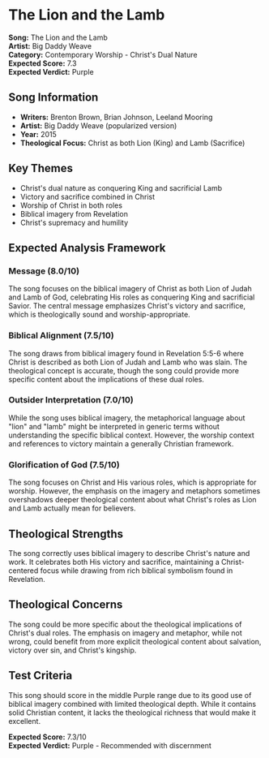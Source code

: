 # The Lion and the Lamb

**Song:** The Lion and the Lamb  
**Artist:** Big Daddy Weave  
**Category:** Contemporary Worship - Christ's Dual Nature  
**Expected Score:** 7.3  
**Expected Verdict:** Purple  

## Song Information
- **Writers:** Brenton Brown, Brian Johnson, Leeland Mooring
- **Artist:** Big Daddy Weave (popularized version)
- **Year:** 2015
- **Theological Focus:** Christ as both Lion (King) and Lamb (Sacrifice)

## Key Themes
- Christ's dual nature as conquering King and sacrificial Lamb
- Victory and sacrifice combined in Christ
- Worship of Christ in both roles
- Biblical imagery from Revelation
- Christ's supremacy and humility

## Expected Analysis Framework

### Message (8.0/10)
The song focuses on the biblical imagery of Christ as both Lion of Judah and Lamb of God, celebrating His roles as conquering King and sacrificial Savior. The central message emphasizes Christ's victory and sacrifice, which is theologically sound and worship-appropriate.

### Biblical Alignment (7.5/10)
The song draws from biblical imagery found in Revelation 5:5-6 where Christ is described as both Lion of Judah and Lamb who was slain. The theological concept is accurate, though the song could provide more specific content about the implications of these dual roles.

### Outsider Interpretation (7.0/10)
While the song uses biblical imagery, the metaphorical language about "lion" and "lamb" might be interpreted in generic terms without understanding the specific biblical context. However, the worship context and references to victory maintain a generally Christian framework.

### Glorification of God (7.5/10)
The song focuses on Christ and His various roles, which is appropriate for worship. However, the emphasis on the imagery and metaphors sometimes overshadows deeper theological content about what Christ's roles as Lion and Lamb actually mean for believers.

## Theological Strengths
The song correctly uses biblical imagery to describe Christ's nature and work. It celebrates both His victory and sacrifice, maintaining a Christ-centered focus while drawing from rich biblical symbolism found in Revelation.

## Theological Concerns
The song could be more specific about the theological implications of Christ's dual roles. The emphasis on imagery and metaphor, while not wrong, could benefit from more explicit theological content about salvation, victory over sin, and Christ's kingship.

## Test Criteria
This song should score in the middle Purple range due to its good use of biblical imagery combined with limited theological depth. While it contains solid Christian content, it lacks the theological richness that would make it excellent.

**Expected Score:** 7.3/10  
**Expected Verdict:** Purple - Recommended with discernment
